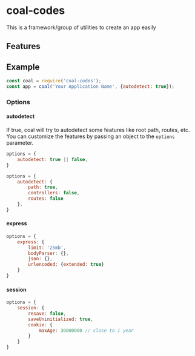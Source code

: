 # coal-codes
This is a framework/group of utilities to create an app easily 


## Features



## Example
```js
const coal = require('coal-codes');
const app = coal('Your Application Name', {autodetect: true});
```

### Options

#### autodetect
If true, coal will try to autodetect some features like root path, routes, etc.
You can customize the features by passing an object to the `options` parameter.

```js
options = {
    autodetect: true || false,
}
```

```js
options = {
    autodetect: {
        path: true,
        controllers: false,
        routes: false
    },
}
```

#### express
```js
options = {
    express: {
        limit: '25mb',
        bodyParser: {},
        json: {},
        urlencoded: {extended: true}
    }
}
```

#### session
```js
options = {
    session: {
        resave: false,
        saveUninitialized: true,
        cookie: {
            maxAge: 30000000 // close to 1 year
        }
    }
}
```
